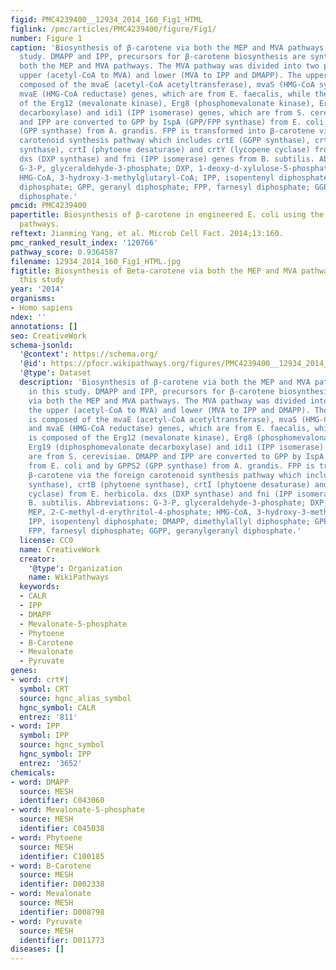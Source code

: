 ```yaml
---
figid: PMC4239400__12934_2014_160_Fig1_HTML
figlink: /pmc/articles/PMC4239400/figure/Fig1/
number: Figure 1
caption: 'Biosynthesis of β-carotene via both the MEP and MVA pathways used in this
  study. DMAPP and IPP, precursors for β-carotene biosynthesis are synthesized via
  both the MEP and MVA pathways. The MVA pathway was divided into two portions, the
  upper (acetyl-CoA to MVA) and lower (MVA to IPP and DMAPP). The upper portion is
  composed of the mvaE (acetyl-CoA acetyltransferase), mvaS (HMG-CoA synthase) and
  mvaE (HMG-CoA reductase) genes, which are from E. faecalis, while the lower is composed
  of the Erg12 (mevalonate kinase), Erg8 (phosphomevalonate kinase), Erg19 (diphosphomevalonate
  decarboxylase) and idi1 (IPP isomerase) genes, which are from S. cerevisiae. DMAPP
  and IPP are converted to GPP by IspA (GPP/FPP synthase) from E. coli and by GPPS2
  (GPP synthase) from A. grandis. FPP is transformed into β-carotene via the foreign
  carotenoid synthesis pathway which includes crtE (GGPP synthase), crtB (phytoene
  synthase), crtI (phytoene desaturase) and crtY (lycopene cyclase) from E. herbicola.
  dxs (DXP synthase) and fni (IPP isomerase) genes from B. subtilis. Abbreviations:
  G-3-P, glyceraldehyde-3-phosphate; DXP, 1-deoxy-d-xylulose-5-phosphate; MEP, 2-C-methyl-d-erythritol-4-phosphate;
  HMG-CoA, 3-hydroxy-3-methylglutaryl-CoA; IPP, isopentenyl diphosphate; DMAPP, dimethylallyl
  diphosphate; GPP, geranyl diphosphate; FPP, farnesyl diphosphate; GGPP, geranylgeranyl
  diphosphate.'
pmcid: PMC4239400
papertitle: Biosynthesis of β-carotene in engineered E. coli using the MEP and MVA
  pathways.
reftext: Jianming Yang, et al. Microb Cell Fact. 2014;13:160.
pmc_ranked_result_index: '120766'
pathway_score: 0.9364587
filename: 12934_2014_160_Fig1_HTML.jpg
figtitle: Biosynthesis of Beta-carotene via both the MEP and MVA pathways used in
  this study
year: '2014'
organisms:
- Homo sapiens
ndex: ''
annotations: []
seo: CreativeWork
schema-jsonld:
  '@context': https://schema.org/
  '@id': https://pfocr.wikipathways.org/figures/PMC4239400__12934_2014_160_Fig1_HTML.html
  '@type': Dataset
  description: 'Biosynthesis of β-carotene via both the MEP and MVA pathways used
    in this study. DMAPP and IPP, precursors for β-carotene biosynthesis are synthesized
    via both the MEP and MVA pathways. The MVA pathway was divided into two portions,
    the upper (acetyl-CoA to MVA) and lower (MVA to IPP and DMAPP). The upper portion
    is composed of the mvaE (acetyl-CoA acetyltransferase), mvaS (HMG-CoA synthase)
    and mvaE (HMG-CoA reductase) genes, which are from E. faecalis, while the lower
    is composed of the Erg12 (mevalonate kinase), Erg8 (phosphomevalonate kinase),
    Erg19 (diphosphomevalonate decarboxylase) and idi1 (IPP isomerase) genes, which
    are from S. cerevisiae. DMAPP and IPP are converted to GPP by IspA (GPP/FPP synthase)
    from E. coli and by GPPS2 (GPP synthase) from A. grandis. FPP is transformed into
    β-carotene via the foreign carotenoid synthesis pathway which includes crtE (GGPP
    synthase), crtB (phytoene synthase), crtI (phytoene desaturase) and crtY (lycopene
    cyclase) from E. herbicola. dxs (DXP synthase) and fni (IPP isomerase) genes from
    B. subtilis. Abbreviations: G-3-P, glyceraldehyde-3-phosphate; DXP, 1-deoxy-d-xylulose-5-phosphate;
    MEP, 2-C-methyl-d-erythritol-4-phosphate; HMG-CoA, 3-hydroxy-3-methylglutaryl-CoA;
    IPP, isopentenyl diphosphate; DMAPP, dimethylallyl diphosphate; GPP, geranyl diphosphate;
    FPP, farnesyl diphosphate; GGPP, geranylgeranyl diphosphate.'
  license: CC0
  name: CreativeWork
  creator:
    '@type': Organization
    name: WikiPathways
  keywords:
  - CALR
  - IPP
  - DMAPP
  - Mevalonate-5-phosphate
  - Phytoene
  - B-Carotene
  - Mevalonate
  - Pyruvate
genes:
- word: crt¥|
  symbol: CRT
  source: hgnc_alias_symbol
  hgnc_symbol: CALR
  entrez: '811'
- word: IPP
  symbol: IPP
  source: hgnc_symbol
  hgnc_symbol: IPP
  entrez: '3652'
chemicals:
- word: DMAPP
  source: MESH
  identifier: C043060
- word: Mevalonate-5-phosphate
  source: MESH
  identifier: C045038
- word: Phytoene
  source: MESH
  identifier: C100185
- word: B-Carotene
  source: MESH
  identifier: D002338
- word: Mevalonate
  source: MESH
  identifier: D008798
- word: Pyruvate
  source: MESH
  identifier: D011773
diseases: []
---
```

